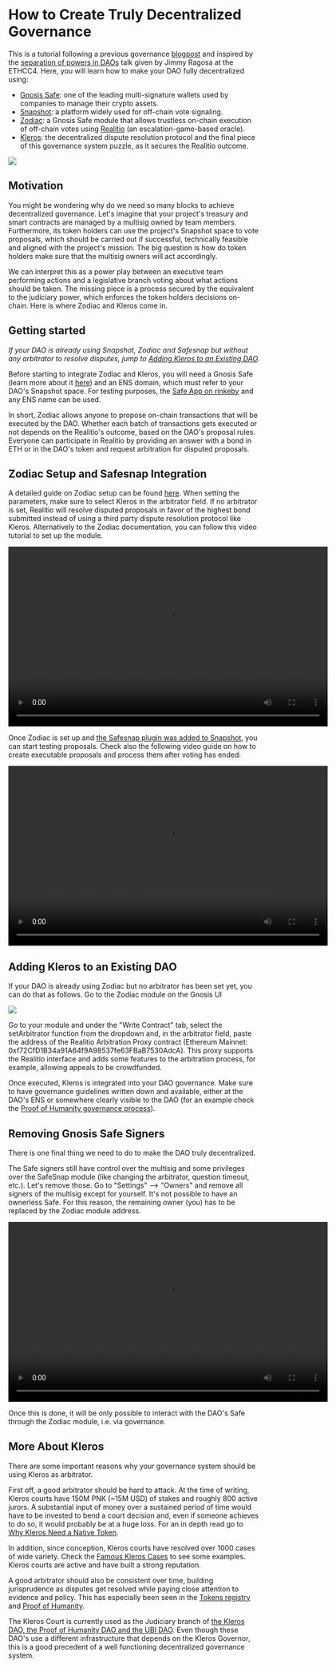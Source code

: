 # How to Create Truly Decentralized Governance

This is a tutorial following a previous governance [blogpost](https://blog.kleros.io/kleros-x-safesnap/) and inspired by the [separation of powers in DAOs](https://www.youtube.com/watch?v=HDSZsl1Zk4c) talk given by Jimmy Ragosa at the ETHCC4. Here, you will learn how to make your DAO fully decentralized using:

- [Gnosis Safe](https://gnosis-safe.io/): one of the leading multi-signature wallets used by companies to manage their crypto assets.
- [Snapshot](https://snapshot.org/#/): a platform widely used for off-chain vote signaling.
- [Zodiac](https://gnosis.github.io/zodiac/docs/tutorial-module-reality/get-started/): a Gnosis Safe module that allows trustless on-chain execution of off-chain votes using [Realitio](https://reality.eth.link/) (an escalation-game-based oracle). 
- [Kleros](https://kleros.io/): the decentralized dispute resolution protocol and the final piece of this governance system puzzle, as it secures the Realitio outcome.

![](../.gitbook/assets/Separation-of-powers.png)

## Motivation

You might be wondering why do we need so many blocks to achieve decentralized governance. Let's imagine that your project's treasury and smart contracts are managed by a multisig owned by team members. Furthermore, its token holders can use the project's Snapshot space to vote proposals, which should be carried out if successful, technically feasible and aligned with the project's mission. The big question is how do token holders make sure that the multisig owners will act accordingly.

We can interpret this as a power play between an executive team performing actions and a legislative branch voting about what actions should be taken. The missing piece is a process secured by the equivalent to the judiciary power, which enforces the token holders decisions on-chain. Here is where Zodiac and Kleros come in.

## Getting started

_If your DAO is already using Snapshot, Zodiac and Safesnap but without any arbitrator to resolve disputes, jump to [Adding Kleros to an Existing DAO](#just-use-kleros)._

Before starting to integrate Zodiac and Kleros, you will need a Gnosis Safe (learn more about it [here](https://gnosis-safe.io/#getting-started)) and an ENS domain, which must refer to your DAO's Snapshot space. For testing purposes, the [Safe App on rinkeby](https://rinkeby.gnosis-safe.io/) and any ENS name can be used.

In short, Zodiac allows anyone to propose on-chain transactions that will be executed by the DAO. Whether each batch of transactions gets executed or not depends on the Realitio's outcome, based on the DAO's proposal rules. Everyone can participate in Realitio by providing an answer with a bond in ETH or in the DAO's token and request arbitration for disputed proposals.

## Zodiac Setup and Safesnap Integration

A detailed guide on Zodiac setup can be found [here](https://gnosis.github.io/zodiac/docs/tutorial-module-reality/get-started). When setting the parameters, make sure to select Kleros in the arbitrator field. If no arbitrator is set, Realitio will resolve disputed proposals in favor of the highest bond submitted instead of using a third party dispute resolution protocol like Kleros. Alternatively to the Zodiac documentation, you can follow this video tutorial to set up the module.

<video width="640" height="360" controls>
  <source src="../.gitbook/assets/1 - Zodiac-Kleros-Snapshot Setup.mp4" type="video/mp4">
</video>

Once Zodiac is set up and [the Safesnap plugin was added to Snapshot](https://gnosis.github.io/zodiac/docs/tutorial-module-reality/integrate-snapshot), you can start testing proposals. Check also the following video guide on how to create executable proposals and process them after voting has ended:

<video width="640" height="360" controls>
  <source src="../.gitbook/assets/2 - Votes and Proposals.mp4" type="video/mp4">
</video>

## <a id="set-arbitrator"></a>Adding Kleros to an Existing DAO

If your DAO is already using Zodiac but no arbitrator has been set yet, you can do that as follows. Go to the Zodiac module on the Gnosis UI

![](../.gitbook/assets/setArbitrator.png)

Go to your module and under the "Write Contract" tab, select the setArbitrator function from the dropdown and, in the arbitrator field, paste the address of the Realitio Arbitration Proxy contract (Ethereum Mainnet: 0xf72CfD1B34a91A64f9A98537fe63FBaB7530AdcA). This proxy supports the Realitio interface and adds some features to the arbitration process, for example, allowing appeals to be crowdfunded.

Once executed, Kleros is integrated into your DAO governance. Make sure to have governance guidelines written down and available, either at the DAO's ENS or somewhere clearly visible to the DAO (for an example check the [Proof of Humanity governance process](https://gov.proofofhumanity.id/t/hip-5-adopt-a-proper-poh-dao-governance-process-to-ensure-hip-quality/393)). 

## <a id="remove-signers"></a>Removing Gnosis Safe Signers

There is one final thing we need to do to make the DAO truly decentralized.

The Safe signers still have control over the multisig and some privileges over the SafeSnap module (like changing the arbitrator, question timeout, etc.). Let's remove those. Go to "Settings" --> "Owners" and remove all signers of the multisig except for yourself. It's not possible to have an ownerless Safe. For this reason, the remaining owner (you) has to be replaced by the Zodiac module address.

<video width="640" height="360" controls>
  <source src="../.gitbook/assets/3 - Full decentralization.mp4" type="video/mp4">
</video>

Once this is done, it will be only possible to interact with the DAO's Safe through the Zodiac module, i.e. via governance.

## More About Kleros

There are some important reasons why your governance system should be using Kleros as arbitrator.

First off, a good arbitrator should be hard to attack. At the time of writing, Kleros courts have 150M PNK (~15M USD) of stakes and roughly 800 active jurors. A substantial input of money over a sustained period of time would have to be invested to bend a court decision and, even if someone achieves to do so, it would probably be at a huge loss. For an in depth read go to [Why Kleros Need a Native Token](https://medium.com/kleros/why-kleros-needs-a-native-token-5c6c6e39cdfe).

In addition, since conception, Kleros courts have resolved over 1000 cases of wide variety. Check the [Famous Kleros Cases](https://kleros.gitbook.io/docs/products/court/famous-kleros-cases) to see some examples. Kleros courts are active and have built a strong reputation.

A good arbitrator should also be consistent over time, building jurisprudence as disputes get resolved while paying close attention to evidence and policy. This has especially been seen in the [Tokens registry](https://tokens.kleros.io/tokens) and [Proof of Humanity](https://app.proofofhumanity.id/).

The Kleros Court is currently used as the Judiciary branch of [the Kleros DAO, the Proof of Humanity DAO and the UBI DAO](https://governor.kleros.io/). Even though these DAO's use a different infrastructure that depends on the Kleros Governor, this is a good precedent of a well functioning decentralized governance system.

